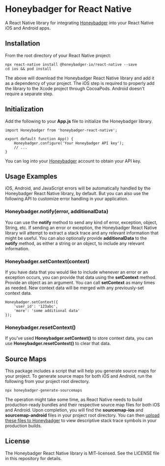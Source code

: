 # Honeybadger for React Native

A React Native library for integrating [Honeybadger](https://honeybadger.io) into your React Native iOS and Android apps.

## Installation

From the root directory of your React Native project:

    npx react-native install @honeybadger-io/react-native --save
    cd ios && pod install

The above will download the Honeybadger React Native library and add it as a dependency of your project. The iOS step is required to properly add the library to the Xcode project through CocoaPods. Android doesn't require a separate step.

## Initialization

Add the following to your **App.js** file to initialize the Honeybadger library.

	import Honeybadger from 'honeybadger-react-native';

	export default function App() {
		Honeybadger.configure('Your Honeybadger API key');
		// ...
	}

You can log into your [Honeybadger](https://honeybadger.io) account to obtain your API key.


## Usage Examples

iOS, Android, and JavaScript errors will be automatically handled by the Honeybadger React Native library, by default. But you can also use the following API to customize error handling in your application.

### Honeybadger.notify(error, additionalData)

You can use the **notify** method to send any kind of error, exception, object, String, etc. If sending an error or exception, the Honeybadger React Native library will attempt to extract a stack trace and any relevant information that might be useful. You can also optionally provide **additionalData** to the **notify** method, as either a string or an object, to include any relevant information.

### Honeybadger.setContext(context)

If you have data that you would like to include whenever an error or an exception occurs, you can provide that data using the **setContext** method. Provide an object as an argument. You can call **setContext** as many times as needed. New context data will be merged with any previously-set context data.

	Honeybadger.setContext({
		'user_id': '123abc',
		'more': 'some additional data'
	});
	
### Honeybadger.resetContext()

If you've used **Honeybadger.setContext()** to store context data, you can use **Honeybadger.resetContext()** to clear that data.

## Source Maps

This package includes a script that will help you generate source maps for your project. To generate source maps for both iOS and Android, run the following from your project root directory.

	npx honeybadger-generate-sourcemaps

The operation might take some time, as React Native needs to build production-ready bundles and their respective source map files for both iOS and Android. Upon completion, you will find the **sourcemap-ios** and **sourcemap-android** files in your project root directory. You can then [upload these files to Honeybadger](https://docs.honeybadger.io/lib/javascript/guides/using-source-maps.html) to view descriptive stack trace symbols in your production builds.

## License

The Honeybadger React Native library is MIT-licensed. See the LICENSE file in this repository for details.
